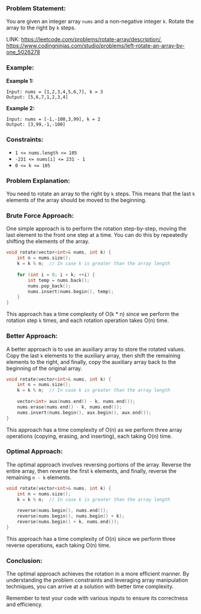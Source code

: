 ### Problem Statement:

You are given an integer array `nums` and a non-negative integer `k`. Rotate the array to the right by `k` steps.

LINK: https://leetcode.com/problems/rotate-array/description/, https://www.codingninjas.com/studio/problems/left-rotate-an-array-by-one_5026278

### Example:

**Example 1:**
```
Input: nums = [1,2,3,4,5,6,7], k = 3
Output: [5,6,7,1,2,3,4]
```

**Example 2:**
```
Input: nums = [-1,-100,3,99], k = 2
Output: [3,99,-1,-100]
```

### Constraints:
- `1 <= nums.length <= 105`
- `-231 <= nums[i] <= 231 - 1`
- `0 <= k <= 105`

### Problem Explanation:

You need to rotate an array to the right by `k` steps. This means that the last `k` elements of the array should be moved to the beginning.

### Brute Force Approach:

One simple approach is to perform the rotation step-by-step, moving the last element to the front one step at a time. You can do this by repeatedly shifting the elements of the array.

```cpp
void rotate(vector<int>& nums, int k) {
    int n = nums.size();
    k = k % n;  // In case k is greater than the array length
    
    for (int i = 0; i < k; ++i) {
        int temp = nums.back();
        nums.pop_back();
        nums.insert(nums.begin(), temp);
    }
}
```

This approach has a time complexity of O(k * n) since we perform the rotation step `k` times, and each rotation operation takes O(n) time.

### Better Approach:

A better approach is to use an auxiliary array to store the rotated values. Copy the last `k` elements to the auxiliary array, then shift the remaining elements to the right, and finally, copy the auxiliary array back to the beginning of the original array.

```cpp
void rotate(vector<int>& nums, int k) {
    int n = nums.size();
    k = k % n;  // In case k is greater than the array length
    
    vector<int> aux(nums.end() - k, nums.end());
    nums.erase(nums.end() - k, nums.end());
    nums.insert(nums.begin(), aux.begin(), aux.end());
}
```

This approach has a time complexity of O(n) as we perform three array operations (copying, erasing, and inserting), each taking O(n) time.

### Optimal Approach:

The optimal approach involves reversing portions of the array. Reverse the entire array, then reverse the first `k` elements, and finally, reverse the remaining `n - k` elements.

```cpp
void rotate(vector<int>& nums, int k) {
    int n = nums.size();
    k = k % n;  // In case k is greater than the array length
    
    reverse(nums.begin(), nums.end());
    reverse(nums.begin(), nums.begin() + k);
    reverse(nums.begin() + k, nums.end());
}
```

This approach has a time complexity of O(n) since we perform three reverse operations, each taking O(n) time.

### Conclusion:

The optimal approach achieves the rotation in a more efficient manner. By understanding the problem constraints and leveraging array manipulation techniques, you can arrive at a solution with better time complexity.

Remember to test your code with various inputs to ensure its correctness and efficiency.